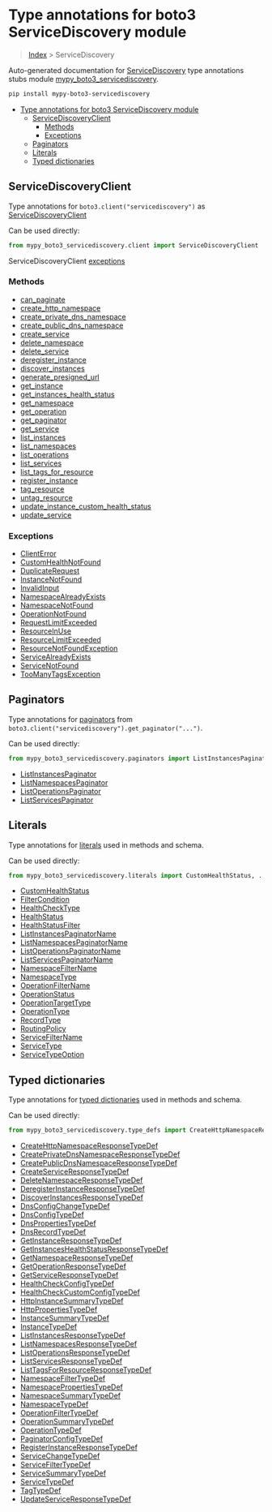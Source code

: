 # Type annotations for boto3 ServiceDiscovery module

> [Index](../README.md) > ServiceDiscovery

Auto-generated documentation for
[ServiceDiscovery](https://boto3.amazonaws.com/v1/documentation/api/latest/reference/services/servicediscovery.html#ServiceDiscovery)
type annotations stubs module
[mypy_boto3_servicediscovery](https://pypi.org/project/mypy-boto3-servicediscovery/).

```bash
pip install mypy-boto3-servicediscovery
```

- [Type annotations for boto3 ServiceDiscovery module](#type-annotations-for-boto3-servicediscovery-module)
  - [ServiceDiscoveryClient](#servicediscoveryclient)
    - [Methods](#methods)
    - [Exceptions](#exceptions)
  - [Paginators](#paginators)
  - [Literals](#literals)
  - [Typed dictionaries](#typed-dictionaries)

## ServiceDiscoveryClient

Type annotations for `boto3.client("servicediscovery")` as
[ServiceDiscoveryClient](./client.md)

Can be used directly:

```python
from mypy_boto3_servicediscovery.client import ServiceDiscoveryClient
```

ServiceDiscoveryClient [exceptions](./client.md#exceptions)

### Methods

- [can_paginate](./client.md#can-paginate)
- [create_http_namespace](./client.md#create-http-namespace)
- [create_private_dns_namespace](./client.md#create-private-dns-namespace)
- [create_public_dns_namespace](./client.md#create-public-dns-namespace)
- [create_service](./client.md#create-service)
- [delete_namespace](./client.md#delete-namespace)
- [delete_service](./client.md#delete-service)
- [deregister_instance](./client.md#deregister-instance)
- [discover_instances](./client.md#discover-instances)
- [generate_presigned_url](./client.md#generate-presigned-url)
- [get_instance](./client.md#get-instance)
- [get_instances_health_status](./client.md#get-instances-health-status)
- [get_namespace](./client.md#get-namespace)
- [get_operation](./client.md#get-operation)
- [get_paginator](./client.md#get-paginator)
- [get_service](./client.md#get-service)
- [list_instances](./client.md#list-instances)
- [list_namespaces](./client.md#list-namespaces)
- [list_operations](./client.md#list-operations)
- [list_services](./client.md#list-services)
- [list_tags_for_resource](./client.md#list-tags-for-resource)
- [register_instance](./client.md#register-instance)
- [tag_resource](./client.md#tag-resource)
- [untag_resource](./client.md#untag-resource)
- [update_instance_custom_health_status](./client.md#update-instance-custom-health-status)
- [update_service](./client.md#update-service)

### Exceptions

- [ClientError](./client.md#clienterror)
- [CustomHealthNotFound](./client.md#customhealthnotfound)
- [DuplicateRequest](./client.md#duplicaterequest)
- [InstanceNotFound](./client.md#instancenotfound)
- [InvalidInput](./client.md#invalidinput)
- [NamespaceAlreadyExists](./client.md#namespacealreadyexists)
- [NamespaceNotFound](./client.md#namespacenotfound)
- [OperationNotFound](./client.md#operationnotfound)
- [RequestLimitExceeded](./client.md#requestlimitexceeded)
- [ResourceInUse](./client.md#resourceinuse)
- [ResourceLimitExceeded](./client.md#resourcelimitexceeded)
- [ResourceNotFoundException](./client.md#resourcenotfoundexception)
- [ServiceAlreadyExists](./client.md#servicealreadyexists)
- [ServiceNotFound](./client.md#servicenotfound)
- [TooManyTagsException](./client.md#toomanytagsexception)

## Paginators

Type annotations for [paginators](./paginators.md) from
`boto3.client("servicediscovery").get_paginator("...")`.

Can be used directly:

```python
from mypy_boto3_servicediscovery.paginators import ListInstancesPaginator, ...
```

- [ListInstancesPaginator](./paginators.md#listinstancespaginator)
- [ListNamespacesPaginator](./paginators.md#listnamespacespaginator)
- [ListOperationsPaginator](./paginators.md#listoperationspaginator)
- [ListServicesPaginator](./paginators.md#listservicespaginator)

## Literals

Type annotations for [literals](./literals.md) used in methods and schema.

Can be used directly:

```python
from mypy_boto3_servicediscovery.literals import CustomHealthStatus, ...
```

- [CustomHealthStatus](./literals.md#customhealthstatus)
- [FilterCondition](./literals.md#filtercondition)
- [HealthCheckType](./literals.md#healthchecktype)
- [HealthStatus](./literals.md#healthstatus)
- [HealthStatusFilter](./literals.md#healthstatusfilter)
- [ListInstancesPaginatorName](./literals.md#listinstancespaginatorname)
- [ListNamespacesPaginatorName](./literals.md#listnamespacespaginatorname)
- [ListOperationsPaginatorName](./literals.md#listoperationspaginatorname)
- [ListServicesPaginatorName](./literals.md#listservicespaginatorname)
- [NamespaceFilterName](./literals.md#namespacefiltername)
- [NamespaceType](./literals.md#namespacetype)
- [OperationFilterName](./literals.md#operationfiltername)
- [OperationStatus](./literals.md#operationstatus)
- [OperationTargetType](./literals.md#operationtargettype)
- [OperationType](./literals.md#operationtype)
- [RecordType](./literals.md#recordtype)
- [RoutingPolicy](./literals.md#routingpolicy)
- [ServiceFilterName](./literals.md#servicefiltername)
- [ServiceType](./literals.md#servicetype)
- [ServiceTypeOption](./literals.md#servicetypeoption)

## Typed dictionaries

Type annotations for [typed dictionaries](./type_defs.md) used in methods and
schema.

Can be used directly:

```python
from mypy_boto3_servicediscovery.type_defs import CreateHttpNamespaceResponseTypeDef, ...
```

- [CreateHttpNamespaceResponseTypeDef](./type_defs.md#createhttpnamespaceresponsetypedef)
- [CreatePrivateDnsNamespaceResponseTypeDef](./type_defs.md#createprivatednsnamespaceresponsetypedef)
- [CreatePublicDnsNamespaceResponseTypeDef](./type_defs.md#createpublicdnsnamespaceresponsetypedef)
- [CreateServiceResponseTypeDef](./type_defs.md#createserviceresponsetypedef)
- [DeleteNamespaceResponseTypeDef](./type_defs.md#deletenamespaceresponsetypedef)
- [DeregisterInstanceResponseTypeDef](./type_defs.md#deregisterinstanceresponsetypedef)
- [DiscoverInstancesResponseTypeDef](./type_defs.md#discoverinstancesresponsetypedef)
- [DnsConfigChangeTypeDef](./type_defs.md#dnsconfigchangetypedef)
- [DnsConfigTypeDef](./type_defs.md#dnsconfigtypedef)
- [DnsPropertiesTypeDef](./type_defs.md#dnspropertiestypedef)
- [DnsRecordTypeDef](./type_defs.md#dnsrecordtypedef)
- [GetInstanceResponseTypeDef](./type_defs.md#getinstanceresponsetypedef)
- [GetInstancesHealthStatusResponseTypeDef](./type_defs.md#getinstanceshealthstatusresponsetypedef)
- [GetNamespaceResponseTypeDef](./type_defs.md#getnamespaceresponsetypedef)
- [GetOperationResponseTypeDef](./type_defs.md#getoperationresponsetypedef)
- [GetServiceResponseTypeDef](./type_defs.md#getserviceresponsetypedef)
- [HealthCheckConfigTypeDef](./type_defs.md#healthcheckconfigtypedef)
- [HealthCheckCustomConfigTypeDef](./type_defs.md#healthcheckcustomconfigtypedef)
- [HttpInstanceSummaryTypeDef](./type_defs.md#httpinstancesummarytypedef)
- [HttpPropertiesTypeDef](./type_defs.md#httppropertiestypedef)
- [InstanceSummaryTypeDef](./type_defs.md#instancesummarytypedef)
- [InstanceTypeDef](./type_defs.md#instancetypedef)
- [ListInstancesResponseTypeDef](./type_defs.md#listinstancesresponsetypedef)
- [ListNamespacesResponseTypeDef](./type_defs.md#listnamespacesresponsetypedef)
- [ListOperationsResponseTypeDef](./type_defs.md#listoperationsresponsetypedef)
- [ListServicesResponseTypeDef](./type_defs.md#listservicesresponsetypedef)
- [ListTagsForResourceResponseTypeDef](./type_defs.md#listtagsforresourceresponsetypedef)
- [NamespaceFilterTypeDef](./type_defs.md#namespacefiltertypedef)
- [NamespacePropertiesTypeDef](./type_defs.md#namespacepropertiestypedef)
- [NamespaceSummaryTypeDef](./type_defs.md#namespacesummarytypedef)
- [NamespaceTypeDef](./type_defs.md#namespacetypedef)
- [OperationFilterTypeDef](./type_defs.md#operationfiltertypedef)
- [OperationSummaryTypeDef](./type_defs.md#operationsummarytypedef)
- [OperationTypeDef](./type_defs.md#operationtypedef)
- [PaginatorConfigTypeDef](./type_defs.md#paginatorconfigtypedef)
- [RegisterInstanceResponseTypeDef](./type_defs.md#registerinstanceresponsetypedef)
- [ServiceChangeTypeDef](./type_defs.md#servicechangetypedef)
- [ServiceFilterTypeDef](./type_defs.md#servicefiltertypedef)
- [ServiceSummaryTypeDef](./type_defs.md#servicesummarytypedef)
- [ServiceTypeDef](./type_defs.md#servicetypedef)
- [TagTypeDef](./type_defs.md#tagtypedef)
- [UpdateServiceResponseTypeDef](./type_defs.md#updateserviceresponsetypedef)
